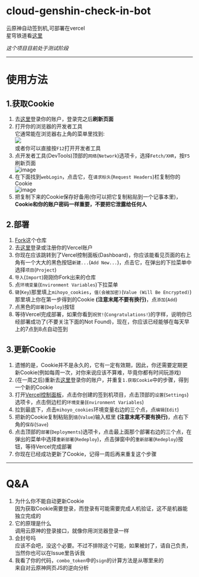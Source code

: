 # cloud-genshin-check-in-bot
 云原神自动签到机,可部署在vercel  
 星穹铁道看[这里](https://github.com/Saobby/cloudHsrAutoCheckIn/tree/main)

*这个项目目前处于测试阶段*

- - - - -

# 使用方法
## 1.获取Cookie
1. 去[这里](https://ys.mihoyo.com/cloud/#/)登录你的账户，登录完之后**刷新页面**
2. 打开你的浏览器的开发者工具  
它通常能在浏览器右上角的菜单里找到:  
![](https://gp0.saobby.com/i/wQsxsFjMilQXe0P8.PNG)  
或者你可以直接按`F12`打开开发者工具
3. 点开发者工具(DevTools)顶部的`网络`(`Network`)选项卡，选择`Fetch/XHR`，按`F5`刷新页面  
![image](https://github.com/Saobby/cloud-genshin-check-in-bot/assets/101960076/3261d43c-d7f4-4fed-8345-1289ae91aa00)  
4. 在下面找到`webLogin`，点击它，在`请求标头`(`Request Headers`)栏复制你的Cookie  
![image](https://github.com/Saobby/cloud-genshin-check-in-bot/assets/101960076/2ccf233b-1038-4b83-868a-84f389a9404a)  
5. 把复制下来的Cookie保存好备用(你可以把它复制粘贴到一个记事本里)，**Cookie和你的账户密码一样重要，不要把它泄露给任何人**
## 2.部署
1. [Fork](https://github.com/Saobby/cloud-genshin-check-in-bot/fork)这个仓库
2. 去[这里](https://vercel.com/login)登录或注册你的Vercel账户
3. 你现在应该跳转到了Vercel控制面板(Dashboard)，你应该能看见页面的右上角有一个大大的黑色按钮`新建...`(`Add New...`)，点击它，在弹出的下拉菜单中选择`项目`(`Project`)
4. `导入`(`Import`)刚刚你Fork出来的仓库
5. 点`环境变量`(`Environment Variables`)下拉菜单
6. `键`(`Key`)那里填上`mihoyo_cookies`，`值(会被加密)`(`Value (Will Be Encrypted)`)那里填上你在第一步得到的Cookie **(注意末尾不要有换行)**，点`添加`(`Add`)
7. 点黑色的`部署`(`Deploy`)按钮
8. 等待Vercel完成部署，如果你看到`祝贺!`(`Congratulations!`)的字样，说明你已经部署成功了(不要关注下面的Not Found)，现在，你应该已经能够在每天早上的7点到8点自动签到
## 3.更新Cookie
1. 遗憾的是，Cookie并不是永久的，它有一定有效期，因此，你还需要定期更新Cookie(例如每周一次，对你来说应该不算难，毕竟你都有时间玩游戏)
2. (在一周之后)重新去[这里](https://ys.mihoyo.com/cloud/#/)登录你的账户，并重复`1.获取Cookie`中的步骤，得到一个新的Cookie
3. 打开[Vercel控制面板](https://vercel.com/dashboard)，点击你创建的签到机项目，点击顶部的`设置`(`Settings`)选项卡，点击侧边栏的`环境变量`(`Environment Variables`)
4. 拉到最底下，点击`mihoyo_cookies`环境变量右边的三个点，点`编辑`(`Edit`)
5. 把新的Cookie复制粘贴到`值`(`Value`)输入框里 **(注意末尾不要有换行)**，点右下角的`保存`(`Save`)
6. 点击顶部的`部署`(`Deployments`)选项卡，点击最上面那个部署右边的三个点，在弹出的菜单中选择`重新部署`(`Redeploy`)，点击弹窗中的`重新部署`(`Redeploy`)按钮，等待Vercel完成部署
7. 你现在已经成功更新了Cookie，记得一周后再来重复这个步骤

- - - - -

# Q&A
1. 为什么你不能自动更新Cookie  
因为获取Cookie需要登录，而登录有可能需要完成人机验证，这不是机器能独立完成的  
2. 它的原理是什么  
调用云原神的登录接口，就像你用浏览器登录一样  
3. 会封号吗  
应该不会吧，没这个必要。不过不排除这个可能，如果被封了，请自己负责，当然你也可以在Issue里告诉我  
4. 我看了你的代码，`combo_token`中的`sign`的计算方法是从哪里来的  
来自对云原神网页JS的逆向分析
